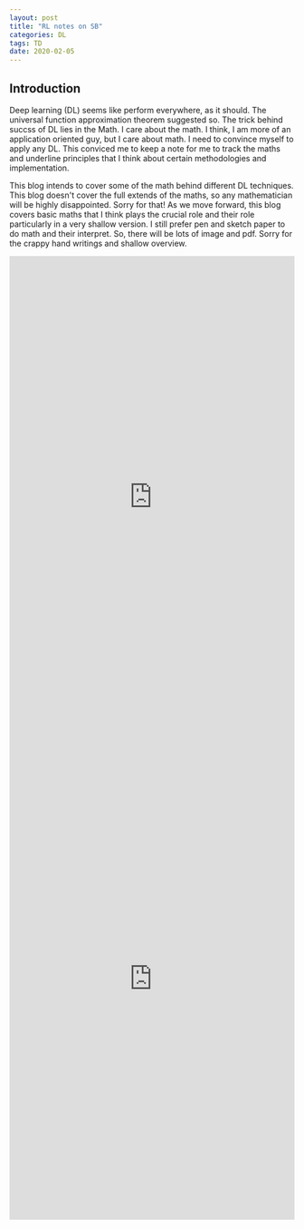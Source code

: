 ```yaml
---
layout: post
title: "RL notes on SB"
categories: DL
tags: TD
date: 2020-02-05
---
```

## Introduction


Deep learning (DL) seems like perform everywhere, as it should. The universal function approximation theorem suggested so. The trick behind succss of DL lies in the Math. I care about the math. I think, I am more of an application oriented guy, but I care about math. I need to convince myself to apply any DL. This conviced me to keep a note for me to track the maths and underline principles that I think about certain methodologies and implementation.

This blog intends to cover some of the math behind different DL techniques. This blog doesn't cover the full extends of the maths, so any mathematician will be highly disappointed. Sorry for that! As we move forward, this blog covers basic maths that I think plays the crucial role and their role particularly in a very shallow version. I still prefer pen and sketch paper to do math and their interpret. So, there will be lots of image and pdf. Sorry for the crappy hand writings and shallow overview.

<embed src="https://mxahan.github.io/PDF_files/reinforce_note_1_12.pdf" width="100%" height="850px"/>

<embed src="https://mxahan.github.io/PDF_files/rl_part2.pdf" width="100%" height="850px"/>
